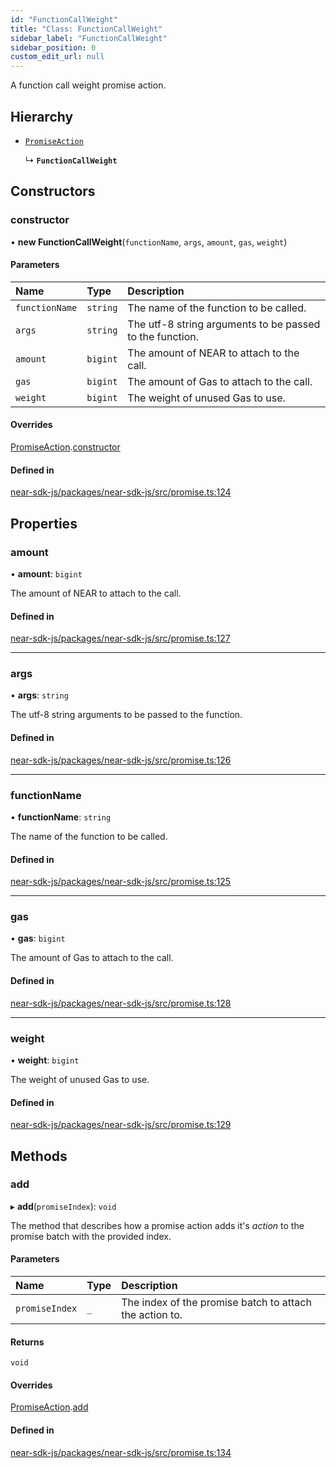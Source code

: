 ```yaml
---
id: "FunctionCallWeight"
title: "Class: FunctionCallWeight"
sidebar_label: "FunctionCallWeight"
sidebar_position: 0
custom_edit_url: null
---
```


A function call weight promise action.

## Hierarchy

- [`PromiseAction`](PromiseAction.md)

  ↳ **`FunctionCallWeight`**

## Constructors

### constructor

• **new FunctionCallWeight**(`functionName`, `args`, `amount`, `gas`, `weight`)

#### Parameters

| Name | Type | Description |
| :------ | :------ | :------ |
| `functionName` | `string` | The name of the function to be called. |
| `args` | `string` | The utf-8 string arguments to be passed to the function. |
| `amount` | `bigint` | The amount of NEAR to attach to the call. |
| `gas` | `bigint` | The amount of Gas to attach to the call. |
| `weight` | `bigint` | The weight of unused Gas to use. |

#### Overrides

[PromiseAction](PromiseAction.md).[constructor](PromiseAction.md#constructor)

#### Defined in

[near-sdk-js/packages/near-sdk-js/src/promise.ts:124](https://github.com/near/near-sdk-js/blob/2847870/packages/near-sdk-js/src/promise.ts#L124)

## Properties

### amount

• **amount**: `bigint`

The amount of NEAR to attach to the call.

#### Defined in

[near-sdk-js/packages/near-sdk-js/src/promise.ts:127](https://github.com/near/near-sdk-js/blob/2847870/packages/near-sdk-js/src/promise.ts#L127)

___

### args

• **args**: `string`

The utf-8 string arguments to be passed to the function.

#### Defined in

[near-sdk-js/packages/near-sdk-js/src/promise.ts:126](https://github.com/near/near-sdk-js/blob/2847870/packages/near-sdk-js/src/promise.ts#L126)

___

### functionName

• **functionName**: `string`

The name of the function to be called.

#### Defined in

[near-sdk-js/packages/near-sdk-js/src/promise.ts:125](https://github.com/near/near-sdk-js/blob/2847870/packages/near-sdk-js/src/promise.ts#L125)

___

### gas

• **gas**: `bigint`

The amount of Gas to attach to the call.

#### Defined in

[near-sdk-js/packages/near-sdk-js/src/promise.ts:128](https://github.com/near/near-sdk-js/blob/2847870/packages/near-sdk-js/src/promise.ts#L128)

___

### weight

• **weight**: `bigint`

The weight of unused Gas to use.

#### Defined in

[near-sdk-js/packages/near-sdk-js/src/promise.ts:129](https://github.com/near/near-sdk-js/blob/2847870/packages/near-sdk-js/src/promise.ts#L129)

## Methods

### add

▸ **add**(`promiseIndex`): `void`

The method that describes how a promise action adds it's _action_ to the promise batch with the provided index.

#### Parameters

| Name | Type | Description |
| :------ | :------ | :------ |
| `promiseIndex` | `_` | The index of the promise batch to attach the action to. |

#### Returns

`void`

#### Overrides

[PromiseAction](PromiseAction.md).[add](PromiseAction.md#add)

#### Defined in

[near-sdk-js/packages/near-sdk-js/src/promise.ts:134](https://github.com/near/near-sdk-js/blob/2847870/packages/near-sdk-js/src/promise.ts#L134)

